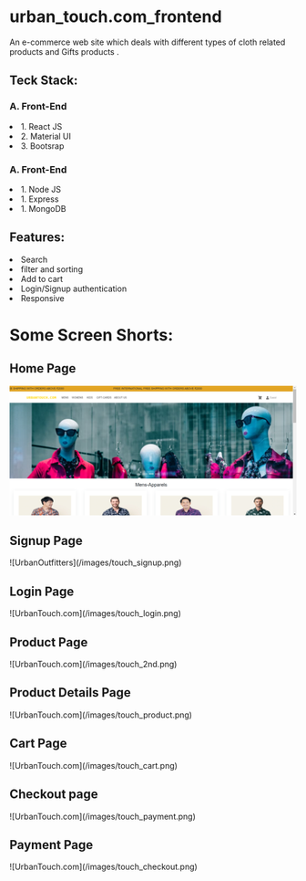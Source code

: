 # urban_touch.com_frontend
An e-commerce web site which deals with different types of cloth related products and Gifts products .

<h2>Teck Stack:</h2>

 <h3>A. Front-End</h3>
<li>1. React JS</li>
<li>2. Material UI</li>
<li>3. Bootsrap </li>

 <h3>A. Front-End</h3>
 <li>1. Node JS</li>
 <li>1. Express</li>
 <li>1. MongoDB</li>
 
 <h2>Features:</h2>
 
  <li>Search</li>
  <li>filter and sorting</li>
  <li>Add to cart</li>
  <li>Login/Signup authentication</li>
  <li>Responsive</li>

<!--   <img src="/images/touch_1.png"/> -->
# Some Screen Shorts:
<h2>Home Page</h2>

![UrbanOutfitters](/images/touch_1.png)
<h2>Signup Page</h2>
![UrbanOutfitters](/images/touch_signup.png)
<h2>Login Page</h2>
![UrbanTouch.com](/images/touch_login.png)
<h2>Product Page</h2>
![UrbanTouch.com](/images/touch_2nd.png)
<h2>Product Details Page</h2>
![UrbanTouch.com](/images/touch_product.png)
<h2>Cart Page</h2>
![UrbanTouch.com](/images/touch_cart.png)
<h2>Checkout page</h2>
![UrbanTouch.com](/images/touch_payment.png)
<h2>Payment Page</h2>
![UrbanTouch.com](/images/touch_checkout.png)

